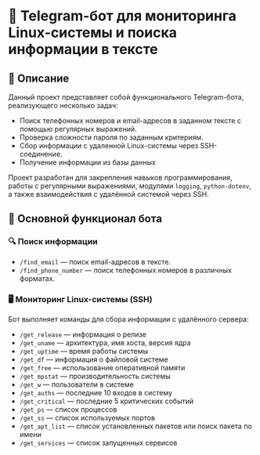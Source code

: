 # 🤖 Telegram-бот для мониторинга Linux-системы и поиска информации в тексте

## 📜 Описание
Данный проект представляет собой функционального Telegram-бота, реализующего несколько задач:
- Поиск телефонных номеров и email-адресов в заданном тексте с помощью регулярных выражений.
- Проверка сложности пароля по заданным критериям.
- Сбор информации с удаленной Linux-системы через SSH-соединение.
- Получение информации из базы данных

Проект разработан для закрепления навыков программирования, работы с регулярными выражениями, модулями `logging`, `python-dotenv`, а также взаимодействия с удалённой системой через SSH.

## 🎯 Основной функционал бота
### 🔍 Поиск информации
- `/find_email` — поиск email-адресов в тексте.
- `/find_phone_number` — поиск телефонных номеров в различных форматах.

### 🖥 Мониторинг Linux-системы (SSH)
Бот выполняет команды для сбора информации с удалённого сервера:
- `/get_release` — информация о релизе
- `/get_uname` — архитектура, имя хоста, версия ядра
- `/get_uptime` — время работы системы
- `/get_df` — информация о файловой системе
- `/get_free` — использование оперативной памяти
- `/get_mpstat` — производительность системы
- `/get_w` — пользователи в системе
- `/get_auths` — последние 10 входов в систему
- `/get_critical` — последние 5 критических событий
- `/get_ps` — список процессов
- `/get_ss` — список используемых портов
- `/get_apt_list` — список установленных пакетов или поиск пакета по имени
- `/get_services` — список запущенных сервисов

